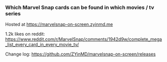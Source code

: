 ### Which Marvel Snap cards can be found in which movies / tv series

Hosted at https://marvelsnap-on-screen.zyinmd.me

1.2k likes on reddit: https://www.reddit.com/r/MarvelSnap/comments/1942d9w/complete_mega_list_every_card_in_every_movie_tv/

Change log: https://github.com/ZYinMD/marvelsnap-on-screen/releases
